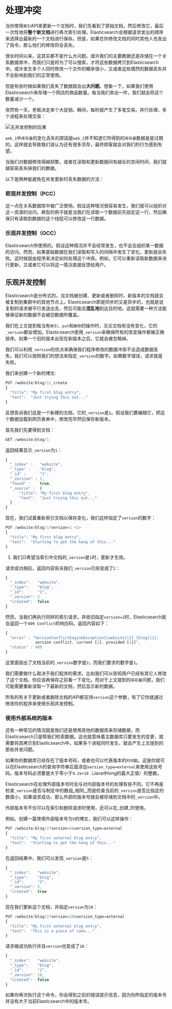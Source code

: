 # 处理冲突

当你使用`索引`API来更新一个文档时，我们先看到了原始文档，然后修改它，最后一次性地将**整个新文档**进行再次索引处理。Elasticsearch会根据请求发出的顺序来选择出最新的一个文档进行保存。但是，如果在你修改文档的同时其他人也发出了指令，那么他们的修改将会丢失。

很长时间以来，这其实都不是什么大问题。或许我们的主要数据还是存储在一个关系数据库中，而我们只是将为了可以搜索，才将这些数据拷贝到Elasticsearch中。或许发生多个人同时修改一个文件的概率很小，又或者这些偶然的数据丢失并不会影响到我们的正常使用。

但是有些时候如果我们丢失了数据就会出**大问题**。想象一下，如果我们使用Elasticsearch来存储一个网店的商品数量。每当我们卖出一件，我们就会将这个数量减少一个。

突然有一天，老板决定来个大促销。瞬间，每秒就产生了多笔交易。并行处理，多个进程来处理交易：

![无并发控制的后果](../images/elas_0301.png "无并发控制的后果")

`web_1`中`库存量`的变化丢失的原因是`web_2`并不知道它所得到的`库存量`数据是是过期的。这样就会导致我们误认为还有很多货存，最终顾客就会对我们的行为感到失望。

当我们对数据修改得越频繁，或者在读取和更新数据间有越长的空闲时间，我们就越容易丢失掉我们的数据。

以下是两种能避免在并发更新时丢失数据的方法：

### 悲观并发控制（PCC）

这一点在关系数据库中被广泛使用。假设这种情况很容易发生，我们就可以组织对这一资源的访问。典型的例子就是当我们在读取一个数据前先锁定这一行，然后确保只有读取到数据的这个线程可以修改这一行数据。

### 乐观并发控制（OCC）

Elasticsearch所使用的。假设这种情况并不会经常发生，也不会去组织某一数据的访问。然而，如果基础数据在我们读取和写入的间隔中发生了变化，更新就会失败。这时候就由程序来决定如何处理这个冲突。例如，它可以重新读取新数据来进行更新，又或者它可以将这一情况直接反馈给用户。

## 乐观并发控制

Elasticsearch是分布式的。当文档被创建、更新或者删除时，新版本的文档就会被复制到集群中的其他节点上。Elasticsearch即是同步的又是异步的，也就是说复制的请求被平行发送出去，然后可能会**混乱地**到达目的地。这就需要一种方法能够保证新的数据不会被旧数据所覆盖。

我们在上文提到每当有`索引`、`put`和`删除`的操作时，无论文档有没有变化，它的`_version`都会增加。Elasticsearch使用`_version`来确保所有的改变操作都被正确排序。如果一个旧的版本出现在新版本之后，它就会被忽略掉。

我们可以利用`_version`的优点来确保我们程序修改的数据冲突不会造成数据丢失。我们可以按照我们的想法来指定`_version`的数字。如果数字错误，请求就是失败。

我们来创建一个新的博文:

```js
PUT /website/blog/1/_create
{
  "title": "My first blog entry",
  "text":  "Just trying this out..."
}
```
反馈告诉我们这是一个新建的文档，它的`_version`是`1`。假设我们要编辑它，把这个数据加载到网页表单中，修改完毕然后保存新版本。

首先我们先要得到文档：

```js
GET /website/blog/1
```


返回结果显示`_version`为`1`：

```js
{
  "_index" :   "website",
  "_type" :    "blog",
  "_id" :      "1",
  "_version" : 1,
  "found" :    true,
  "_source" :  {
      "title": "My first blog entry",
      "text":  "Just trying this out..."
  }
}
```
现在，我们试着重新索引文档以保存变化，我们这样指定了`version`的数字：

```js
PUT /website/blog/1?version=1 <1>
{
  "title": "My first blog entry",
  "text":  "Starting to get the hang of this..."
}
```
1. 我们只希望当索引中文档的`_version`是`1`时，更新才生效。

请求成功相应，返回内容告诉我们`_version`已经变成了`2`：

```js
{
  "_index":   "website",
  "_type":    "blog",
  "_id":      "1",
  "_version": 2
  "created":  false
}
```
然而，当我们再执行同样的索引请求，并依旧指定`version=1`时，Elasticsearch就会返回一个`409 Conflict`的响应码，返回内容如下：

```js
{
  "error" : "VersionConflictEngineException[[website][2] [blog][1]:
             version conflict, current [2], provided [1]]",
  "status" : 409
}
```
这里面指出了文档当前的`_version`数字是`2`，而我们要求的数字是`1`。

我们需要做什么取决于我们程序的需求。比如我们可以告知用户已经有其它人修改了这个文档，你应该再保存之前看一下变化。而对于上文提到的`库存量`问题，我们可能需要重新读取一下最新的文档，然后显示新的数据。

所有的有关于更新或者删除文档的API都支持`version`这个参数，有了它你就通过修改你的程序来使用乐观并发控制。


### 使用外部系统的版本

还有一种常见的情况就是我们还是使用其他的数据库来存储数据，而Elasticsearch只是帮我们检索数据。这也就意味着主数据库只要发生的变更，就需要将其拷贝到Elasticsearch中。如果多个进程同时发生，就会产生上文提到的那些并发问题。

如果你的数据库已经存在了版本号码，或者也可以代表版本的`时间戳`。这是你就可以在Elasticsearch的查询字符串后面添加`version_type=external`来使用这些号码。版本号码必须要是大于零小于`9.2e+18`（Java中long的最大正值）的整数。

Elasticsearch在处理外部版本号时会与对内部版本号的处理有些不同。它不再是检查`_version`是否与制定中的数组_相同_,而是检查当前的`_version`是否比指定的数值小。如果请求成功，那么外部的版本号就会被存储到文档中的`_version`中。

外部版本号不仅可以在索引和删除请求时使用，还可以在_创建_时使用。

例如，创建一篇使用外部版本号为`5`的博文，我们可以这样操作：


```js
PUT /website/blog/2?version=5&version_type=external
{
  "title": "My first external blog entry",
  "text":  "Starting to get the hang of this..."
}
```

在返回结果中，我们可以发现`_version`是`5`：

```js
{
  "_index":   "website",
  "_type":    "blog",
  "_id":      "2",
  "_version": 5,
  "created":  true
}
```

现在我们更新这个文档，并指定`version`为`10`：

```js
PUT /website/blog/2?version=10&version_type=external
{
  "title": "My first external blog entry",
  "text":  "This is a piece of cake..."
}
```

请求被成功执行并且`version`也变成了`10`：

```js
{
  "_index":   "website",
  "_type":    "blog",
  "_id":      "2",
  "_version": 10,
  "created":  false
}
```
如果你再次执行这个命令，你会得到之前的错误提示信息，因为你所指定的版本号并没有大于当前Elasticsearch中的版本号。
